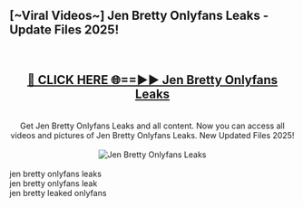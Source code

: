 <h2>[~Viral Videos~] Jen Bretty Onlyfans Leaks - Update Files 2025!</h2>
<br>
<div align="center">
<h2><a href="https://betterlinks.top/A2PfLJ" rel="nofollow">🔴 CLICK HERE 🌐==►► Jen Bretty Onlyfans Leaks</a></h2>
<br>
Get Jen Bretty Onlyfans Leaks and all content. Now you can access all videos and pictures of Jen Bretty Onlyfans Leaks. New Updated Files 2025!
<br>
<br>
<a href="https://betterlinks.top/A2PfLJ" rel="nofollow" data-target="animated-image.originalLink"><img src="https://i.ibb.co.com/WyWwxjT/player-gif2.gif" alt="Jen Bretty Onlyfans Leaks" style="max-width: 100%; display: inline-block;" data-target="animated-image.originalImage"></a>
</div>
<br>
jen bretty onlyfans leaks<br>
jen bretty onlyfans leak<br>
jen bretty leaked onlyfans